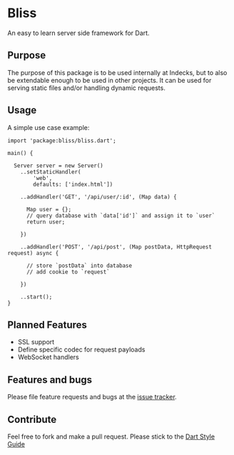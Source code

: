 # Bliss

An easy to learn server side framework for Dart.

## Purpose

The purpose of this package is to be used internally at Indecks, but to also be extendable enough to be used in other projects. It can be used for serving static files and/or handling dynamic requests.

## Usage

A simple use case example:

    import 'package:bliss/bliss.dart';

    main() {
      
      Server server = new Server()
        ..setStaticHandler(
            'web',
            defaults: ['index.html'])

        ..addHandler('GET', '/api/user/:id', (Map data) {

          Map user = {};
          // query database with `data['id']` and assign it to `user`
          return user;

        })

        ..addHandler('POST', '/api/post', (Map postData, HttpRequest request) async {

          // store `postData` into database
          // add cookie to `request`

        })

        ..start();
    }

## Planned Features
- SSL support
- Define specific codec for request payloads
- WebSocket handlers

## Features and bugs

Please file feature requests and bugs at the [issue tracker][tracker].

[tracker]: https://github.com/stwupton/bliss/issues

## Contribute

Feel free to fork and make a pull request. Please stick to the [Dart Style Guide][styleguide]

[styleguide]: https://www.dartlang.org/effective-dart/style/